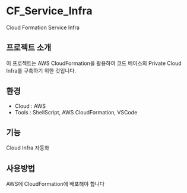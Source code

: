 # CF_Service_Infra
Cloud Formation Service Infra

## 프로젝트 소개
이 프로젝트는 AWS CloudFormation을 활용하여 코드 베이스의 Private Cloud Infra를 구축하기 위한 것입니다.

## 환경
  - Cloud : AWS
  - Tools : ShellScript, AWS CloudFormation, VSCode

## 기능
Cloud Infra 자동화

## 사용방법
AWS에 CloudFormation에 배포해야 합니다

